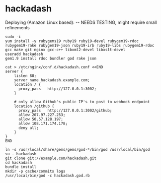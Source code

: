 hackadash
=========

Deploying (Amazon Linux based): -- NEEDS TESTING, might require small refinements

    sudo -i
    yum install -y rubygems19 ruby19 ruby19-devel rubygem19-rdoc rubygem19-rake rubygem19-json ruby19-irb ruby19-libs rubygem19-rdoc gcc make git nginx gcc-c++ libxml2-devel libxslt-devel 
    useradd hackadash
    gem1.9 install rdoc bundler god rake json 

    cat > /etc/nginx/conf.d/hackadash.conf <<END
    server {
        listen 80;
        server_name hackadash.example.com;
        location / {
          proxy_pass   http://127.0.0.1:3002;
        }
    
        # only allow Github's public IP's to post to webhook endpoint
        location /github {
          proxy_pass   http://127.0.0.1:3002/github;
          allow 207.97.227.253;
          allow 50.57.128.197;
          allow 108.171.174.178;
          deny all;
        }
    }
    END

    ln -s /usr/local/share/gems/gems/god-*/bin/god /usr/local/bin/god
    su - hackadash
    git clone git://example.com/hackadash.git
    cd hackadash
    bundle install
    mkdir -p cache/commits logs
    /usr/local/bin/god -c hackadash.god.rb

